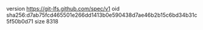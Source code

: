 version https://git-lfs.github.com/spec/v1
oid sha256:d7ab75fcd465501e266dd1413b0e590438d7ae46b2b15c6bd34b31c5f50b0d71
size 8318
